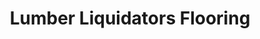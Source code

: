 ---
title: "Lumber Liquidators Flooring"
url: /leesburg/lumber-liquidators-flooring/
shop: Fußböden
---